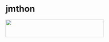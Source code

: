 # jmthon

<p align="left"><a href="https://heroku.com/deploy?template=https://github.com/aboRabah/roz"> <img src="https://img.shields.io/badge/Deploy%20To%20Heroku-purple?style=for-the-badge&logo=heroku" width="320" height="58.45"/></a></p>
